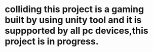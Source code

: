 # colliding this project is a gaming built by using unity tool and it is suppported by all pc devices,this project is in progress.

